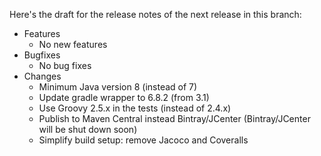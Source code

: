 Here's the draft for the release notes of the next release in this branch:

* Features
  * No new features
* Bugfixes
  * No bug fixes
* Changes
  * Minimum Java version 8 (instead of 7)
  * Update gradle wrapper to 6.8.2 (from 3.1)
  * Use Groovy 2.5.x in the tests (instead of 2.4.x)   
  * Publish to Maven Central instead Bintray/JCenter (Bintray/JCenter will be shut down soon)
  * Simplify build setup: remove Jacoco and Coveralls

